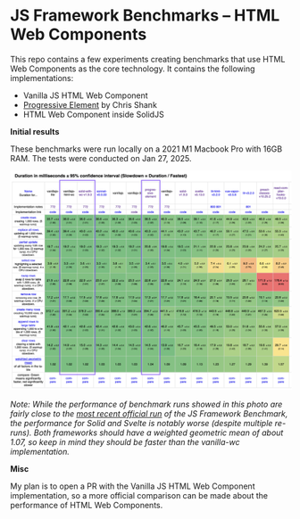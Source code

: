 # JS Framework Benchmarks – HTML Web Components

This repo contains a few experiments creating benchmarks that use HTML Web Components as the core technology. It contains the following implementations:

- Vanilla JS HTML Web Component
- [Progressive Element](https://github.com/ChrisShank/progressive-element) by Chris Shank
- HTML Web Component inside SolidJS

**Initial results**

These benchmarks were run locally on a 2021 M1 Macbook Pro with 16GB RAM. The tests were conducted on Jan 27, 2025.

![Screenshot of local benchmark run with several major web frameworks. The vanilla JS HTML web component implementation is the second fastest, the HTML web component inside SolidJS implementation is the third fastest, and the Progressive Element implementation is the seventh fastest.](./assets/benchmark-results-01-27-25.png)

_Note: While the performance of benchmark runs showed in this photo are fairly close to the [most recent official run](https://krausest.github.io/js-framework-benchmark/2025/table_chrome_132.0.6834.83.html) of the JS Framework Benchmark, the performance for Solid and Svelte is notably worse (despite multiple re-runs). Both frameworks should have a weighted geometric mean of about 1.07, so keep in mind they should be faster than the vanilla-wc implementation._

**Misc**

My plan is to open a PR with the Vanilla JS HTML Web Component implementation, so a more official comparison can be made about the performance of HTML Web Components.